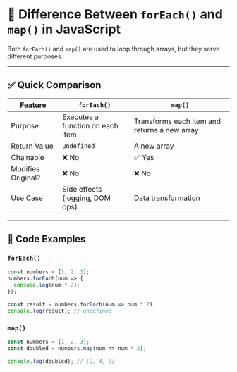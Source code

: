 # 🔁 Difference Between `forEach()` and `map()` in JavaScript

Both `forEach()` and `map()` are used to loop through arrays, but they serve different purposes.

---

## ✅ Quick Comparison

| Feature            | `forEach()`                      | `map()`                               |
|--------------------|----------------------------------|----------------------------------------|
| Purpose            | Executes a function on each item | Transforms each item and returns a new array |
| Return Value       | `undefined`                      | A new array                            |
| Chainable          | ❌ No                            | ✅ Yes                                  |
| Modifies Original? | ❌ No                            | ❌ No                                   |
| Use Case           | Side effects (logging, DOM ops)  | Data transformation                    |

---

## 🧪 Code Examples

### `forEach()`

```js
const numbers = [1, 2, 3];
numbers.forEach(num => {
  console.log(num * 2);
});

const result = numbers.forEach(num => num * 2);
console.log(result); // undefined
```

### `map()`

```js
const numbers = [1, 2, 3];
const doubled = numbers.map(num => num * 2);

console.log(doubled); // [2, 4, 6]

```
